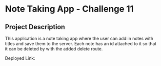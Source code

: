 # Note Taking App - Challenge 11

## Project Description

This application is a note taking app where the user can add in notes with titles and save them to the server. Each note has an id attached to it so that it can be deleted by with the added delete route. 



Deployed Link:
